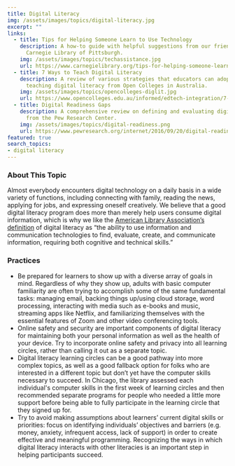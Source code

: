 ```yaml
---
title: Digital Literacy
img: /assets/images/topics/digital-literacy.jpg
excerpt: ""
links:
  - title: Tips for Helping Someone Learn to Use Technology
    description: A how-to guide with helpful suggestions from our friends at
      Carnegie Library of Pittsburgh.
    img: /assets/images/topics/techassistance.jpg
    url: https://www.carnegielibrary.org/tips-for-helping-someone-learn-to-use-technology/
  - title: 7 Ways to Teach Digital Literacy
    description: A review of various strategies that educators can adopt when
      teaching digital literacy from Open Colleges in Australia.
    img: /assets/images/topics/opencolleges-diglit.jpg
    url: https://www.opencolleges.edu.au/informed/edtech-integration/7-ways-teach-digital-literacy/
  - title: Digital Readiness Gaps
    description: A comprehensive review on defining and evaluating digital readiness
      from the Pew Research Center.
    img: /assets/images/topics/digital-readiness.png
    url: https://www.pewresearch.org/internet/2016/09/20/digital-readiness-gaps/
featured: true
search_topics:
- digital literacy
---
```

### About This Topic

Almost everybody encounters digital technology on a daily basis in a wide variety of functions, including connecting with family, reading the news, applying for jobs, and expressing oneself creatively. We believe that a good digital literacy program does more than merely help users consume digital information, which is why we like the [American Library Association’s definition](https://literacy.ala.org/digital-literacy/) of digital literacy as “the ability to use information and communication technologies to find, evaluate, create, and communicate information, requiring both cognitive and technical skills.”

### Practices

* Be prepared for learners to show up with a diverse array of goals in mind. Regardless of why they show up, adults with basic computer familiarity are often trying to accomplish some of the same fundamental tasks: managing email, backing things up/using cloud storage, word processing, interacting with media such as e-books and music, streaming apps like Netflix, and familiarizing themselves with the essential features of Zoom and other video conferencing tools. 
* Online safety and security are important components of digital literacy for maintaining both your personal information as well as the health of your device. Try to incorporate online safety and privacy into all learning circles, rather than calling it out as a separate topic.
* Digital literacy learning circles can be a good pathway into more complex topics, as well as a good fallback option for folks who are interested in a different topic but don’t yet have the computer skills necessary to succeed. In Chicago, the library assessed each individual's computer skills in the first week of learning circles and then recommended separate programs for people who needed a little more support before being able to fully participate in the learning circle that they signed up for.
* Try to avoid making assumptions about learners’ current digital skills or priorities: focus on identifying individuals’ objectives and barriers (e.g. money, anxiety, infrequent access, lack of support) in order to create effective and meaningful programming. Recognizing the ways in which digital literacy interacts with other literacies is an important step in helping participants succeed.
